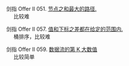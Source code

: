 
剑指 Offer II 051. [节点之和最大的路径.](https://leetcode.cn/problems/jC7MId/)  
&nbsp;&nbsp;&nbsp;&nbsp; 比较难

剑指 Offer II 057. [值和下标之差都在给定的范围内.](https://leetcode.cn/problems/7WqeDu/)  
&nbsp;&nbsp;&nbsp;&nbsp; 桶排序，比较难

剑指 Offer II 059. [数据流的第 K 大数值](https://leetcode.cn/problems/jBjn9C/)  
&nbsp;&nbsp;&nbsp;&nbsp; 比较简单
